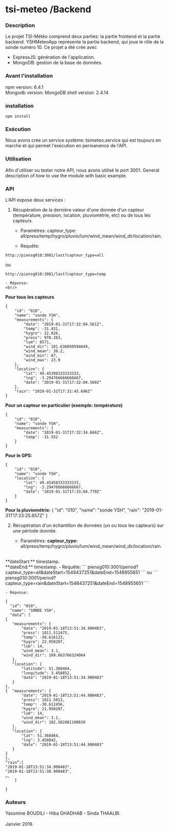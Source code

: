 # tsi-meteo /Backend 

### Description 
Le projet TSI-Météo comprend deux parties: la partie frontend et la partie backend. YSHMeteoApp représente la partie backend, qui joue le rôle de la sonde numéro 10.
Ce projet a été crée avec 
- ExpressJS: génération de l'application.
- MongoDB: gestion de la base de données.

### Avant l'installation
npm version: 6.4.1
<br/>
Mongodb version: MongoDB shell version: 2.4.14

### installation
```
npm install
```

### Exécution
Nous avons crée un service système: tsimeteo.service qui est toujours en marche et qui permet l'exécution en permanence de l'API.

### Utilisation
Afin d'utiliser ou tester notre API, nous avons utilisé le port 3001. 
General description of how to use the module with basic example.  

### API 
L'API expose deux services : 

1. Récupération de la dernière valeur d'une donnée d'un capteur (température, pression, location, pluviométrie, etc) ou de tous les capteurs.

    - Paramètres: capteur_type: all/press/temp/hygro/pluvio/lum/wind_mean/wind_dir/location/rain.

    - Requête:
```
http://piensg010:3001/last?capteur_type=all
```
ou
```
http://piensg010:3001/last?capteur_type=temp
```

    - Réponse: 
    <br/>
__Pour tous les capteurs__
```
{
    "id": "010",
    "name": "sonde YSH",
    "measurements": {
        "date": "2019-01-31T17:32:04.561Z",
        "temp": -31.431,
        "hygro": 22.826,
        "press": 978.383,
        "lum": 8571,
        "wind_dir": 181.636050594649,
        "wind_mean": 38.2,
        "wind_min": 67,
        "wind_max": 23.9
    },
    "location": {
        "lat": 49.45398333333333,
        "lng": -3.294766666666667,
        "date": "2019-01-31T17:32:04.560Z"
    },
    "rain": "2019-01-31T17:31:45.696Z"
}
```

__Pour un capteur en particulier (exemple: température)__
```
{
    "id": "010",
    "name": "sonde YSH",
    "measurements": {
        "date": "2019-01-31T17:32:34.666Z",
        "temp": -31.552
    }
}
```

__Pour le GPS:__
```
{
    "id": "010",
    "name": "sonde YSH",
    "location": {
        "lat": 49.45458333333333,
        "lng": -3.294766666666667,
        "date": "2019-01-31T17:33:04.770Z"
    }
}
```

__Pour la pluviométrie:__
{
    "id": "010",
    "name": "sonde YSH",
    "rain": "2019-01-31T17:33:25.857Z"
}

2. Récupération d'un échantillon de données (un ou tous les capteurs) sur une période donnée.

    - Paramètres: 
**capteur_type:** all/press/temp/hygro/pluvio/lum/wind_mean/wind_dir/location/rain.
<br/>
**dateStart:** timestamp.
<br/>
**dateEnd:** timestamp.
    - Requête:
```
piensg010:3001/period?capteur_type=all&dateStart=1548437251&dateEnd=1548955651
```
ou
```
piensg010:3001/period?capteur_type=rain&dateStart=1548437251&dateEnd=1548955651
```

    - Réponse: 
```
{
  "id”: "010",
  "name": "SONDE YSH",
  "data”: [
{  
   "measurements": {
       "date": "2019-01-18T13:51:34.900483",
       "press": 1011.511475,
       "temp": -30.616123,
       "hygro": 22.950287,
       "lum": 14,
       "wind_mean": 3.1,
       "wind_dir": 169.663766324064
   },
   "location": {
       "latitude": 51.368464,
       "longitude": 3.458852,
       "date": "2019-01-18T13:51:34.900483"
   }
},
{  "measurements": {
       "date": "2019-01-18T13:51:44.900483",
       "press": 1011.5013,
       "temp": -30.612456,
       "hygro": 21.950287,
       "lum": 14,
       "wind_mean": 3.1,
       "wind_dir": 182.582881100820
   },
   "location": {
       "lat": 51.368464,
       "lng": 3.458842,
       "date": "2019-01-18T13:51:44.900483"
   }
}
],
“rain”:[
"2019-01-18T13:51:34.900483",
"2019-01-18T13:51:38.900483",
…,
    ]

}
```

### Auteurs
Yassmine BOUDILI - Hiba GHADHAB - Sinda THAALBI.  
<br/>
Janvier 2019.



